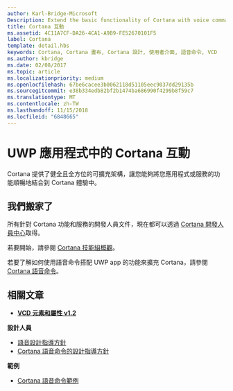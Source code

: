 ```yaml
---
author: Karl-Bridge-Microsoft
Description: Extend the basic functionality of Cortana with voice commands that activate a UWP app and execute a single action.
title: Cortana 互動
ms.assetid: 4C11A7CF-DA26-4CA1-A9B9-FE52670101F5
label: Cortana
template: detail.hbs
keywords: Cortana, Cortana 畫布, Cortana 設計, 使用者介面, 語音命令, VCD
ms.author: kbridge
ms.date: 02/08/2017
ms.topic: article
ms.localizationpriority: medium
ms.openlocfilehash: 67be6cacee3b0062118d51105eec9037dd29135b
ms.sourcegitcommit: e38b334edb82bf2b1474ba686990f4299b8f59c7
ms.translationtype: MT
ms.contentlocale: zh-TW
ms.lasthandoff: 11/15/2018
ms.locfileid: "6848665"
---
```

# <a name="cortana-interactions-in-uwp-apps"></a>UWP 應用程式中的 Cortana 互動

Cortana 提供了健全且全方位的可擴充架構，讓您能夠將您應用程式或服務的功能順暢地結合到 Cortana 體驗中。

## <a name="weve-moved"></a>我們搬家了

所有針對 Cortana 功能和服務的開發人員文件，現在都可以透過 [Cortana 開發人員中心](https://developer.microsoft.com/cortana)取得。

若要開始，請參閱 [Cortana 技能組概觀](https://docs.microsoft.com/cortana/skills/overview)。

若要了解如何使用語音命令搭配 UWP app 的功能來擴充 Cortana，請參閱 [Cortana 語音命令](https://docs.microsoft.com/cortana/voice-commands/vcd)。 

## <a name="related-articles"></a>相關文章

* [**VCD 元素和屬性 v1.2**](https://docs.microsoft.com/uwp/schemas/voicecommands/voice-command-elements-and-attributes-1-2)

**設計人員**
* [語音設計指導方針](speech-interactions.md)
* [Cortana 語音命令的設計指導方針](https://docs.microsoft.com/cortana/voice-commands/voicecommand-design-guidelines)

**範例**
* [Cortana 語音命令範例](http://go.microsoft.com/fwlink/p/?LinkID=619899)
 

 




